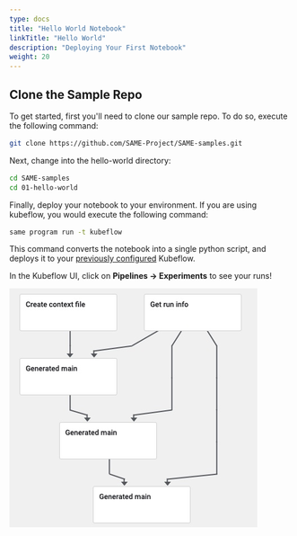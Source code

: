 ```yaml
---
type: docs
title: "Hello World Notebook"
linkTitle: "Hello World"
description: "Deploying Your First Notebook"
weight: 20
---
```

## Clone the Sample Repo

To get started, first you'll need to clone our sample repo. To do so, execute the following command:

```bash
git clone https://github.com/SAME-Project/SAME-samples.git
```

Next, change into the hello-world directory:

```bash
cd SAME-samples
cd 01-hello-world
```

Finally, deploy your notebook to your environment. If you are using kubeflow, you would execute the following command:

```bash
same program run -t kubeflow
```

This command converts the notebook into a single python script, and deploys it to your [previously configured](installing.md) Kubeflow.

In the Kubeflow UI, click on **Pipelines -> Experiments** to see your runs!

![Sample three step graph](../images/three-step-execution.jpg)